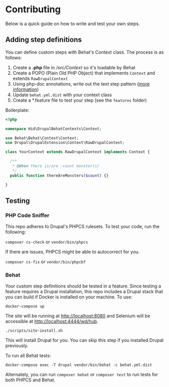 # Contributing

Below is a quick guide on how to write and test your own steps.

## Adding step definitions

You can define custom steps with Behat's Context class. The process is as follows:

1. Create a **.php** file in */src/Context* so it's loadable by Behat
2. Create a POPO (Plain Old PHP Object) that implements `Context` and extends `RawDrupalContext`
3. Using php-doc annotations, write out the text step pattern ([more information](http://behat.org/en/latest/user_guide/context/definitions.html#creating-your-first-step-definition))
4. Update `behat.yml.dist` with your context class
5. Create a *.feature file to test your step (see the `features` folder)

Boilerplate:

```php
<?php

namespace Hid\DrupalBehatContexts\Context;

use Behat\Behat\Context\Context;
use Drupal\DrupalExtension\Context\RawDrupalContext;

class YourContext extends RawDrupalContext implements Context {

  /**
   * @When there is/are :count monster(s)
   */
  public function thereAreMonsters($count) {}

}
```

## Testing

### PHP Code Sniffer

This repo adheres to Drupal's PHPCS rulesets.  To test your code, run the following:

`composer cs-check` or `vendor/bin/phpcs`

If there are issues, PHPCS might be able to autocorrect for you.

`composer cs-fix` or `vendor/bin/phpcbf`

### Behat

Your custom step definitions should be tested in a feature. Since testing a feature requires a Drupal installation, this repo includes a Drupal stack that you can build if Docker is installed on your machine. To use:

```
docker-compose up
```

The site will be running at [http://localhost:8080](http://localhost:8080) and Selenium will be accessible at [http://localhost:4444/wd/hub](http://localhost:4444/wd/hub).

```
./scripts/site-install.sh
```

This will install Drupal for you.  You can skip this step if you installed Drupal previously.

To run all Behat tests:

```
docker-compose exec -T drupal vendor/bin/behat -c behat.yml.dist
```

Alternately, you can run `composer behat` or `composer test` to run tests for both PHPCS and Behat.